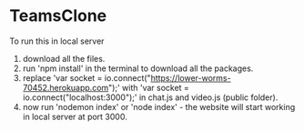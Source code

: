 # TeamsClone

To run this in local server
1) download all the files.
2) run 'npm install' in the terminal to download all the packages.
3) replace 'var socket = io.connect("https://lower-worms-70452.herokuapp.com");' with 'var socket = io.connect("localhost:3000");' in chat.js and video.js (public folder).
4) now run 'nodemon index' or 'node index' - the website will start working in local server at port 3000. 

